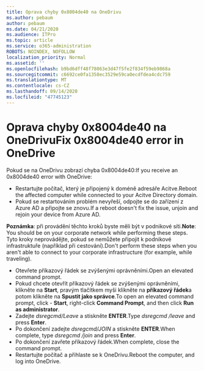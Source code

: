 ```yaml
---
title: Oprava chyby 0x8004de40 na OneDrivu
ms.author: pebaum
author: pebaum
ms.date: 04/21/2020
ms.audience: ITPro
ms.topic: article
ms.service: o365-administration
ROBOTS: NOINDEX, NOFOLLOW
localization_priority: Normal
ms.assetid: ''
ms.openlocfilehash: b9bd6dff48f78063e3d47f5fe2f834f59eb9868a
ms.sourcegitcommit: c6692ce0fa1358ec3529e59ca0ecdfdea4cdc759
ms.translationtype: MT
ms.contentlocale: cs-CZ
ms.lasthandoff: 09/14/2020
ms.locfileid: "47745123"
---
```

# <a name="fix-0x8004de40-error-in-onedrive"></a><span data-ttu-id="e562a-102">Oprava chyby 0x8004de40 na OneDrivu</span><span class="sxs-lookup"><span data-stu-id="e562a-102">Fix 0x8004de40 error in OneDrive</span></span>

<span data-ttu-id="e562a-103">Pokud se na OneDrivu zobrazí chyba 0x8004de40:</span><span class="sxs-lookup"><span data-stu-id="e562a-103">If you receive an 0x8004de40 error with OneDrive:</span></span>

- <span data-ttu-id="e562a-104">Restartujte počítač, který je připojený k doméně adresáře Acitve.</span><span class="sxs-lookup"><span data-stu-id="e562a-104">Reboot the affected computer while connected to your Acitve Directory domain.</span></span>
- <span data-ttu-id="e562a-105">Pokud se restartováním problém nevyřeší, odpojte se do zařízení z Azure AD a připojte se znovu.</span><span class="sxs-lookup"><span data-stu-id="e562a-105">If a reboot doesn't fix the issue, unjoin and rejoin your device from Azure AD.</span></span> 

<span data-ttu-id="e562a-106">**Poznámka**: při provádění těchto kroků byste měli být v podnikové síti.</span><span class="sxs-lookup"><span data-stu-id="e562a-106">**Note**: You should be on your corporate network while performing these steps.</span></span> <span data-ttu-id="e562a-107">Tyto kroky neprovádějte, pokud se nemůžete připojit k podnikové infrastruktuře (například při cestování).</span><span class="sxs-lookup"><span data-stu-id="e562a-107">Don't perform these steps when you aren't able to connect to your corporate infrastructure (for example, while traveling).</span></span> 

- <span data-ttu-id="e562a-108">Otevřete příkazový řádek se zvýšenými oprávněními.</span><span class="sxs-lookup"><span data-stu-id="e562a-108">Open an elevated command prompt.</span></span> 
- <span data-ttu-id="e562a-109">Pokud chcete otevřít příkazový řádek se zvýšenými oprávněními, klikněte na **Start**, pravým tlačítkem myši klikněte na **příkazový řádek**a potom klikněte na **Spustit jako správce**.</span><span class="sxs-lookup"><span data-stu-id="e562a-109">To open an elevated command prompt, click - **Start**, right-click **Command Prompt**, and then click **Run as administrator**.</span></span>
- <span data-ttu-id="e562a-110">Zadejte *dsregcmd/Leave* a stiskněte **ENTER**.</span><span class="sxs-lookup"><span data-stu-id="e562a-110">Type *dsregcmd /leave* and press **Enter**.</span></span>
- <span data-ttu-id="e562a-111">Po dokončení zadejte *dsregcmd/JOIN* a stiskněte **ENTER**.</span><span class="sxs-lookup"><span data-stu-id="e562a-111">When complete, type *dsregcmd /join* and press **Enter**.</span></span>
- <span data-ttu-id="e562a-112">Po dokončení zavřete příkazový řádek.</span><span class="sxs-lookup"><span data-stu-id="e562a-112">When complete, close the command prompt.</span></span>
- <span data-ttu-id="e562a-113">Restartujte počítač a přihlaste se k OneDrivu.</span><span class="sxs-lookup"><span data-stu-id="e562a-113">Reboot the computer, and log into OneDrive.</span></span>